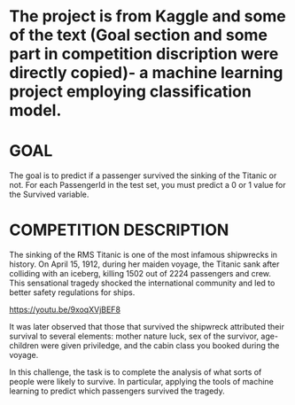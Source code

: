 
# The project is from Kaggle and some of the text (Goal section and some part in competition discription were directly copied)- a machine learning project employing classification model.


# GOAL
The goal is to predict if a passenger survived the sinking of the Titanic or not. 
For each PassengerId in the test set, you must predict a 0 or 1 value for the Survived variable.


# COMPETITION DESCRIPTION
The sinking of the RMS Titanic is one of the most infamous shipwrecks in history.  On April 15, 1912, during her maiden voyage, the Titanic sank after colliding with an iceberg, killing 1502 out of 2224 passengers and crew. This sensational tragedy shocked the international community and led to better safety regulations for ships.

https://youtu.be/9xoqXVjBEF8

It was later observed that those that survived the shipwreck attributed their survival to several elements: mother nature luck, sex of the survivor, age- children were given priviledge, and the cabin class you booked during the voyage. 

In this challenge, the task is to complete the analysis of what sorts of people were likely to survive. In particular, applying the tools of machine learning to predict which passengers survived the tragedy.
